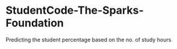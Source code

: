 # StudentCode-The-Sparks-Foundation
Predicting the student percentage based on the no. of study hours
